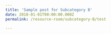 ```yaml
---
title: 'Sample post for Subcategory B'
date: 2018-01-01T00:00:00.000Z
permalink: /resource-room/subcategory-B/test

---
```


